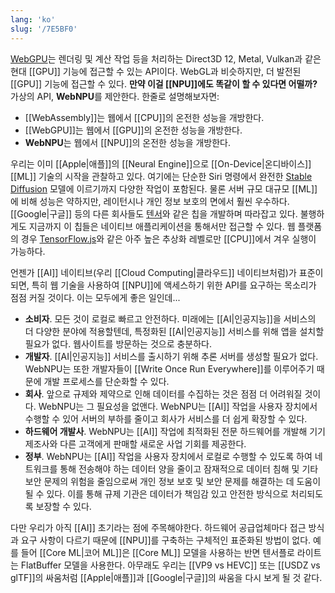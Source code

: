 ```yaml
---
lang: 'ko'
slug: '/7E5BF0'
---
```


[WebGPU](https://gpuweb.github.io/gpuweb/)는 렌더링 및 계산 작업 등을 처리하는 Direct3D 12, Metal, Vulkan과 같은 현대 [[GPU]] 기능에 접근할 수 있는 API이다.
WebGL과 비슷하지만, 더 발전된 [[GPU]] 기능에 접근할 수 있다.
**만약 이걸 [[NPU]]에도 똑같이 할 수 있다면 어떨까?**
가상의 API, **WebNPU**를 제안한다.
한줄로 설명해보자면:

- [[WebAssembly]]는 웹에서 [[CPU]]의 온전한 성능을 개방한다.
- [[WebGPU]]는 웹에서 [[GPU]]의 온전한 성능을 개방한다.
- **WebNPU**는 웹에서 [[NPU]]의 온전한 성능을 개방한다.

우리는 이미 [[Apple|애플]]의 [[Neural Engine]]으로 [[On-Device|온디바이스]] [[ML]] 기술의 시작을 관찰하고 있다. 여기에는 단순한 Siri 명령에서 완전한 [Stable Diffusion](https://github.com/apple/ml-stable-diffusion) 모델에 이르기까지 다양한 작업이 포함된다. 물론 서버 규모 대규모 [[ML]]에 비해 성능은 약하지만, 레이턴시나 개인 정보 보호의 면에서 훨씬 우수하다. [[Google|구글]] 등의 다른 회사들도 [텐서](https://blog.google/products/pixel/introuting-google-tensor/)와 같은 칩을 개발하며 따라잡고 있다. 불행하게도 지금까지 이 칩들은 네이티브 애플리케이션을 통해서만 접근할 수 있다. 웹 플랫폼의 경우 [TensorFlow.js](https://www.tensorflow.org/js)와 같은 아주 높은 추상화 레벨로만 [[CPU]]에서 겨우 실행이 가능하다.

언젠가 [[AI]] 네이티브(우리 [[Cloud Computing|클라우드]] 네이티브처럼)가 표준이 되면, 특히 웹 기술을 사용하여 [[NPU]]에 액세스하기 위한 API를 요구하는 목소리가 점점 커질 것이다. 이는 모두에게 좋은 일인데...

- **소비자**. 모든 것이 로컬로 빠르고 안전하다. 미래에는 [[AI|인공지능]]을 서비스의 더 다양한 분야에 적용할텐데, 특정화된 [[AI|인공지능]] 서비스를 위해 앱을 설치할 필요가 없다. 웹사이트를 방문하는 것으로 충분하다.
- **개발자**. [[AI|인공지능]] 서비스를 출시하기 위해 추론 서버를 생성할 필요가 없다. WebNPU는 또한 개발자들이 [[Write Once Run Everywhere]]를 이루어주기 때문에 개발 프로세스를 단순화할 수 있다.
- **회사**. 앞으로 규제와 제약으로 인해 데이터를 수집하는 것은 점점 더 어려워질 것이다. WebNPU는 그 필요성을 없앤다. WebNPU는 [[AI]] 작업을 사용자 장치에서 수행할 수 있어 서버의 부하를 줄이고 회사가 서비스를 더 쉽게 확장할 수 있다.
- **하드웨어 개발사**. WebNPU는 [[AI]] 작업에 최적화된 전문 하드웨어를 개발해 기기 제조사와 다른 고객에게 판매할 새로운 사업 기회를 제공한다.
- **정부**. WebNPU는 [[AI]] 작업을 사용자 장치에서 로컬로 수행할 수 있도록 하여 네트워크를 통해 전송해야 하는 데이터 양을 줄이고 잠재적으로 데이터 침해 및 기타 보안 문제의 위험을 줄임으로써 개인 정보 보호 및 보안 문제를 해결하는 데 도움이 될 수 있다. 이를 통해 규제 기관은 데이터가 책임감 있고 안전한 방식으로 처리되도록 보장할 수 있다.

다만 우리가 아직 [[AI]] 초기라는 점에 주목해야한다. 하드웨어 공급업체마다 접근 방식과 요구 사항이 다르기 때문에 [[NPU]]를 구축하는 구체적인 표준화된 방법이 없다. 예를 들어 [[Core ML|코어 ML]]은 [[Core ML]] 모델을 사용하는 반면 텐서플로 라이트는 FlatBuffer 모델을 사용한다. 아무래도 우리는 [[VP9 vs HEVC]] 또는 [[USDZ vs glTF]]의 싸움처럼 [[Apple|애플]]과 [[Google|구글]]의 싸움을 다시 보게 될 것 같다.
